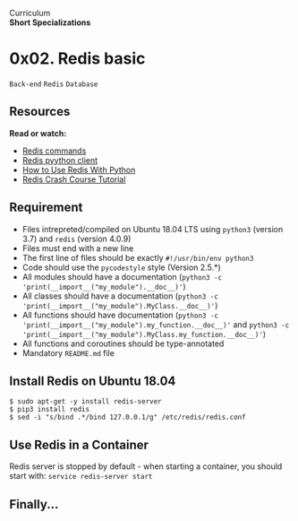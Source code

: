 Curriculum <br>
**Short Specializations** <br>

# 0x02. Redis basic

`Back-end` `Redis` `Database`

## Resources

**Read or watch:**

* [Redis commands](https://www.redis.io/commands/)
* [Redis pyython client](https://www.redis-py.readthedocs.io/en/stable/)
* [How to Use Redis With Python](https://www.realpython.com/python-redis/)
* [Redis Crash Course Tutorial](https://www.youtube.com/watch?v=Hbt56gFj998)

## Requirement

* Files intrepreted/compiled on Ubuntu 18.04 LTS using `python3` (version 3.7) and `redis` (version 4.0.9)
* Files must end with a new line
* The first line of files should be exactly `#!/usr/bin/env python3`
* Code should use the `pycodestyle` style (Version 2.5.*)
* All modules should have a documentation (`python3 -c 'print(__import__("my_module").__doc__)'`)
* All classes should have a documentation (`python3 -c 'print(__import__("my_module").MyClass.__doc__)'`)
* All functions should have documentation (`python3 -c 'print(__import__("my_module").my_function.__doc__)'` and `python3 -c 'print(__import__("my_module").MyClass.my_function.__doc__)'`)
* All functions and coroutines should be type-annotated
* Mandatory `README.md` file

## Install Redis on Ubuntu 18.04

```
$ sudo apt-get -y install redis-server
$ pip3 install redis
$ sed -i "s/bind .*/bind 127.0.0.1/g" /etc/redis/redis.conf
```

## Use Redis in a Container

Redis server is stopped by default - when starting a container, you should start with: `service redis-server start` <br>

## Finally...
